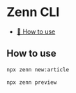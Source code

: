 # Zenn CLI

* [📘 How to use](https://zenn.dev/zenn/articles/zenn-cli-guide)

## How to use

```bash
npx zenn new:article
```

```bash
npx zenn preview
```
